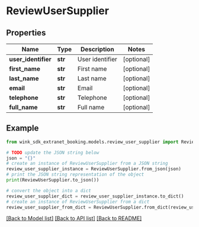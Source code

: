 # ReviewUserSupplier


## Properties

Name | Type | Description | Notes
------------ | ------------- | ------------- | -------------
**user_identifier** | **str** | User identifier | [optional] 
**first_name** | **str** | First name | [optional] 
**last_name** | **str** | Last name | [optional] 
**email** | **str** | Email | [optional] 
**telephone** | **str** | Telephone | [optional] 
**full_name** | **str** | Full name | [optional] 

## Example

```python
from wink_sdk_extranet_booking.models.review_user_supplier import ReviewUserSupplier

# TODO update the JSON string below
json = "{}"
# create an instance of ReviewUserSupplier from a JSON string
review_user_supplier_instance = ReviewUserSupplier.from_json(json)
# print the JSON string representation of the object
print(ReviewUserSupplier.to_json())

# convert the object into a dict
review_user_supplier_dict = review_user_supplier_instance.to_dict()
# create an instance of ReviewUserSupplier from a dict
review_user_supplier_from_dict = ReviewUserSupplier.from_dict(review_user_supplier_dict)
```
[[Back to Model list]](../README.md#documentation-for-models) [[Back to API list]](../README.md#documentation-for-api-endpoints) [[Back to README]](../README.md)


